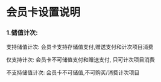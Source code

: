 # 会员卡设置说明

### 1.储值计次:

  支持储值计次: 会员卡支持存储值支付,赠送支付和计次项目消费

  仅支持计次: 会员卡不可储值支付和赠送支付, 只可计次项目消费

  不支持储值计次: 会员卡不可储值,不可购买/消费计次项目

## 

## 



